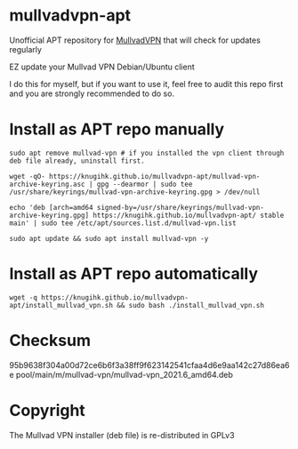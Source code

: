 # mullvadvpn-apt
Unofficial APT repository for [MullvadVPN](https://github.com/mullvad/mullvadvpn-app) that will check for updates regularly

EZ update your Mullvad VPN Debian/Ubuntu client

I do this for myself, but if you want to use it, feel free to audit this repo first and you are strongly recommended to do so.

# Install as APT repo manually
```shell
sudo apt remove mullvad-vpn # if you installed the vpn client through deb file already, uninstall first.
```
```shell
wget -qO- https://knugihk.github.io/mullvadvpn-apt/mullvad-vpn-archive-keyring.asc | gpg --dearmor | sudo tee /usr/share/keyrings/mullvad-vpn-archive-keyring.gpg > /dev/null
```
```shell
echo 'deb [arch=amd64 signed-by=/usr/share/keyrings/mullvad-vpn-archive-keyring.gpg] https://knugihk.github.io/mullvadvpn-apt/ stable main' | sudo tee /etc/apt/sources.list.d/mullvad-vpn.list
```
```shell
sudo apt update && sudo apt install mullvad-vpn -y
```

# Install as APT repo automatically
```shell
wget -q https://knugihk.github.io/mullvadvpn-apt/install_mullvad_vpn.sh && sudo bash ./install_mullvad_vpn.sh
```

# Checksum
95b9638f304a00d72ce6b6f3a38ff9f623142541cfaa4d6e9aa142c27d86ea6e  pool/main/m/mullvad-vpn/mullvad-vpn_2021.6_amd64.deb

# Copyright
The Mullvad VPN installer (deb file) is re-distributed in GPLv3

